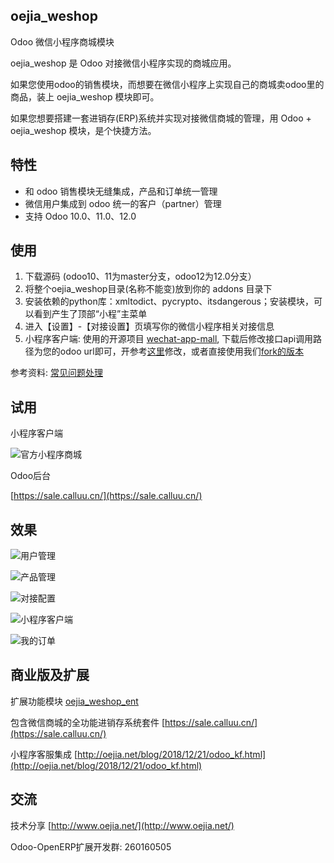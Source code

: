 ## oejia_weshop
Odoo 微信小程序商城模块

oejia_weshop 是 Odoo 对接微信小程序实现的商城应用。

如果您使用odoo的销售模块，而想要在微信小程序上实现自己的商城卖odoo里的商品，装上 oejia_weshop 模块即可。

如果您想要搭建一套进销存(ERP)系统并实现对接微信商城的管理，用 Odoo + oejia_weshop 模块，是个快捷方法。

## 特性
* 和 odoo 销售模块无缝集成，产品和订单统一管理
* 微信用户集成到 odoo 统一的客户（partner）管理
* 支持 Odoo 10.0、11.0、12.0

## 使用
1. 下载源码 (odoo10、11为master分支，odoo12为12.0分支）
2. 将整个oejia_weshop目录(名称不能变)放到你的 addons 目录下
3. 安装依赖的python库：xmltodict、pycrypto、itsdangerous；安装模块，可以看到产生了顶部“小程”主菜单
4. 进入【设置】-【对接设置】页填写你的微信小程序相关对接信息
5. 小程序客户端: 使用的开源项目 [wechat-app-mall](https://github.com/EastWorld/wechat-app-mall), 下载后修改接口api调用路径为您的odoo url即可，开参考[这里](https://github.com/JoneXiong/wechat-app-mall/commit/8e9398161fc20af60502d4e41e6a20c5f24f3502)修改，或者直接使用我们[fork的版本](https://github.com/JoneXiong/wechat-app-mall)

参考资料: [常见问题处理](http://oejia.net/blog/2018/12/21/oejia_weshop_qa.html)

## 试用

小程序客户端

![官方小程序商城](http://oejia.net/files/201812/29163543453_gh_1fec54367c48_258.jpg)

Odoo后台

[https://sale.calluu.cn/](https://sale.calluu.cn/)

## 效果
![用户管理](http://oejia.net/files/201809/13165725703.jpeg)

![产品管理](http://oejia.net/files/201809/13172849146.jpeg)

![对接配置](http://oejia.net/files/201809/13165316092.jpeg)

![小程序客户端](http://oejia.net/files/201809/13172406513.jpeg)


![我的订单](http://oejia.net/files/201809/13172524213.jpeg)

## 商业版及扩展

扩展功能模块 [oejia_weshop_ent](https://www.calluu.cn/shop/product/odoo-12)

包含微信商城的全功能进销存系统套件 [https://sale.calluu.cn/](https://sale.calluu.cn/)

小程序客服集成 [http://oejia.net/blog/2018/12/21/odoo_kf.html](http://oejia.net/blog/2018/12/21/odoo_kf.html)


## 交流
技术分享
[http://www.oejia.net/](http://www.oejia.net/)

Odoo-OpenERP扩展开发群: 260160505
